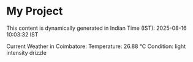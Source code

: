 # My Project

This content is dynamically generated in Indian Time (IST): 2025-08-16 10:03:32 IST


Current Weather in Coimbatore:
Temperature: 26.88 °C
Condition: light intensity drizzle
